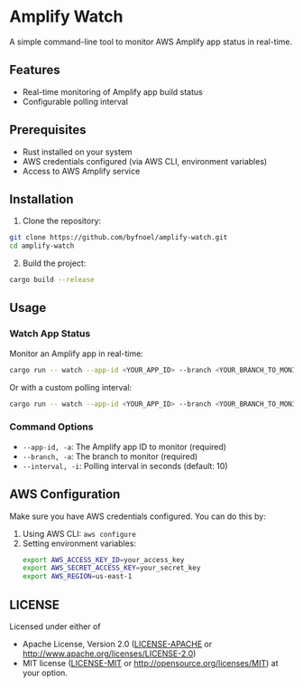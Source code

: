 # Amplify Watch

A simple command-line tool to monitor AWS Amplify app status in real-time.

## Features

- Real-time monitoring of Amplify app build status
- Configurable polling interval

## Prerequisites

- Rust installed on your system
- AWS credentials configured (via AWS CLI, environment variables)
- Access to AWS Amplify service

## Installation

1. Clone the repository:

```bash
git clone https://github.com/byfnoel/amplify-watch.git
cd amplify-watch
```

2. Build the project:

```bash
cargo build --release
```

## Usage

### Watch App Status

Monitor an Amplify app in real-time:

```bash
cargo run -- watch --app-id <YOUR_APP_ID> --branch <YOUR_BRANCH_TO_MONITOR>
```

Or with a custom polling interval:

```bash
cargo run -- watch --app-id <YOUR_APP_ID> --branch <YOUR_BRANCH_TO_MONITOR> --interval <INTERVAL_IN_SECONDS(Default:30 seconds)>
```

### Command Options

- `--app-id, -a`: The Amplify app ID to monitor (required)
- `--branch, -a`: The branch to monitor (required)
- `--interval, -i`: Polling interval in seconds (default: 10)

## AWS Configuration

Make sure you have AWS credentials configured. You can do this by:

1. Using AWS CLI: `aws configure`
2. Setting environment variables:
   ```bash
   export AWS_ACCESS_KEY_ID=your_access_key
   export AWS_SECRET_ACCESS_KEY=your_secret_key
   export AWS_REGION=us-east-1
   ```

## LICENSE

Licensed under either of

* Apache License, Version 2.0
    ([LICENSE-APACHE](LICENSE-APACHE) or http://www.apache.org/licenses/LICENSE-2.0)
* MIT license
    ([LICENSE-MIT](LICENSE-MIT) or http://opensource.org/licenses/MIT)
at your option.
